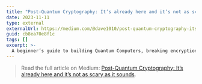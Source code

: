 ```yaml
---
title: "Post-Quantum Cryptography: It’s already here and it’s not as scary as it sounds"
date: 2023-11-11
type: external
externalUrl: https://medium.com/@dave1010/post-quantum-cryptography-its-already-here-and-it-s-not-as-scary-as-it-sounds-cb8ea70e8f1c
guid: cb8ea70e8f1c
tags: []
excerpt: >-
  A beginner’s guide to building Quantum Computers, breaking encryption, and stopping quantum hackers.
---
```


> Read the full article on Medium: [Post-Quantum Cryptography: It’s already here and it’s not as scary as it sounds](https://medium.com/@dave1010/post-quantum-cryptography-its-already-here-and-it-s-not-as-scary-as-it-sounds-cb8ea70e8f1c).
